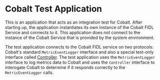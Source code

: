 # Cobalt Test Application

This is an application that acts as an integration test for Cobalt. After
starting up, the application instantiates its own instance of the Cobalt
FIDL Service and connects to it. This application does not connect to the
instance of the Cobalt Service that is provided by the system environment.

The test application connects to the Cobalt FIDL service on two protocols:
Cobalt's standard `MetricEventLogger` interface and also a special
test-only interface called
[Controller](/sdk/fidl/fuchsia.cobalt/cobalt_controller.fidl). The test
application uses the `MetricEventLogger` interface to log metrics data to Cobalt
and uses the `Controller` interface to interogate Cobalt to determine if it
responds correctly to the `MetricEventLogger` calls.